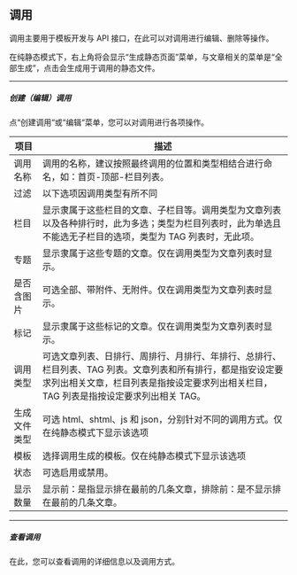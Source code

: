 ## 调用

调用主要用于模板开发与 API 接口，在此可以对调用进行编辑、删除等操作。

在纯静态模式下，右上角将会显示“生成静态页面”菜单，与文章相关的菜单是“全部生成”，点击会生成用于调用的静态文件。

----------
 
##### 创建（编辑）调用

点“创建调用“或“编辑“菜单，您可以对调用进行各项操作。


| 项目 | 描述 |
| - | - |
| 调用名称 | 调用的名称，建议按照最终调用的位置和类型相结合进行命名，如：首页-顶部-栏目列表。 |
| 过滤 | 以下选项因调用类型有所不同 |
| 栏目 | 显示隶属于这些栏目的文章、子栏目等。调用类型为文章列表以及各种排行时，此为多选；类型为栏目列表时，此为单选且不能选无子栏目的选项，类型为 TAG 列表时，无此项。 |
| 专题 | 显示隶属于这些专题的文章。仅在调用类型为文章列表时显示。|
| 是否含图片 | 可选全部、带附件、无附件。仅在调用类型为文章列表时显示。 |
| 标记 | 显示隶属于这些标记的文章。仅在调用类型为文章列表时显示。|
| 调用类型 | 可选文章列表、日排行、周排行、月排行、年排行、总排行、栏目列表、TAG 列表。文章列表和所有排行，都是指安设定要求列出相关文章，栏目列表是指按设定要求列出相关栏目，TAG 列表是指按设定要求列出相关 TAG。 |
| 生成文件类型 | 可选 html、shtml、js 和 json，分别针对不同的调用方式。仅在纯静态模式下显示该选项 |
| 模板 | 选择调用生成的模板。仅在纯静态模式下显示该选项 |
| 状态 | 可选启用或禁用。 |
| 显示数量 | 显示前：是指显示排在最前的几条文章，排除前：是不显示排在最前的几条文章。 |

----------
 
##### 查看调用

在此，您可以查看调用的详细信息以及调用方式。

